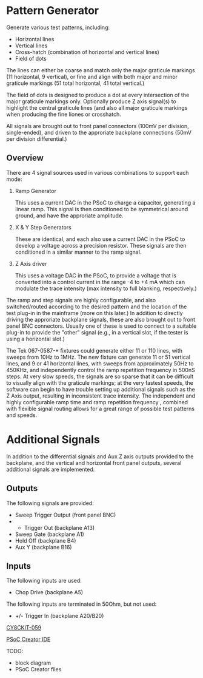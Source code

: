# Pattern Generator
Generate various test patterns, including:
* Horizontal lines
* Vertical lines
* Cross-hatch (combination of horizontal and vertical lines)
* Field of dots

The lines can either be coarse and match only the major graticule markings (11 horizontal, 9 vertical), or fine and align with both major and minor graticule markings (51 total horizontal, 41 total vertical.)

The field of dots is designed to produce a dot at every intersection of the major graticule markings only.
Optionally produce Z axis signal(s) to highlight the central graticule lines (and also all major graticule markings when producing the fine liones or crosshatch.

All signals are brought out to front panel connectors (100mV per division, single-ended), and driven to the approriate backplane connections (50mV per division differential.)

## Overview
There are 4 signal sources used in various combinations to support each mode:
1. Ramp Generator

   This uses a current DAC in the PSoC to charge a capacitor, generating a linear ramp. This signal is then conditioned to be symmetrical around ground, and have the approriate amplitude.
2. X & Y Step Generators

   These are identical, and each also use a current DAC in the PSoC to develop a voltage across a precision resistor. These signals are then conditioned in a similar manner to the ramp signal.
3. Z Axis driver

   This uses a voltage DAC in the PSoC, to provide a voltage that is converted into a control current in the range -4 to +4 mA which can modulate the trace intensity (max intensity to full blanking, respectively.)

The ramp and step signals are highly configurable, and also switched/routed according to the desired pattern and the location of the test plug-in in the mainframe (more on this later.)
In addition to directly driving the approriate backplane signals, these are also brought out to front panel BNC connectors. Usually one of these is used to connect to a suitable plug-in to provide the "other" signal (e.g., in a vertical slot, if the tester is using a horizontal slot.)

The Tek 067-0587-* fixtures could generate either 11 or 110 lines, with sweeps from 10Hz to 1MHz.
The new fixture can generate 11 or 51 vertical lines, and 9 or 41 horizontal lines, with sweeps from approximately 50Hz to 450KHz, and independently control the ramp repetition frequency in 500nS steps. At very slow speeds, the signals are so sparse that it can be difficult to visually align with the graticule markings; at the very fastest speeds, the software can begin to have trouble setting up additional signals such as the Z Axis output, resulting in inconsistent trace intensity.
The independent and highly configurable ramp time and ramp repetition frequency , combined with flexible signal routing allows for a great range of possible test patterns and speeds.

# Additional Signals
In addition to the differential signals and Aux Z axis outputs provided to the backplane, and the vertical and horizontal front panel outputs, several additional signals are implemented.
## Outputs
The following signals are provided:
* Sweep Trigger Output (front panel BNC) 
* + Trigger Out (backplane A13)
* Sweep Gate (backplane A1)
* Hold Off (backplane B4)
* Aux Y (backplane B16)
## Inputs
The following inputs are used:
* Chop Drive (backplane A5)

The following inputs are terminated in 50Ohm, but not used:
* +/- Trigger In (backplane A20/B20)


[CY8CKIT-059](https://www.mouser.com/ProductDetail/Cypress-Semiconductor/CY8CKIT-059)

[PSoC Creator IDE](https://www.cypress.com/products/psoc-creator-integrated-design-environment-ide)

TODO:
* block diagram
* PSoC Creator files
